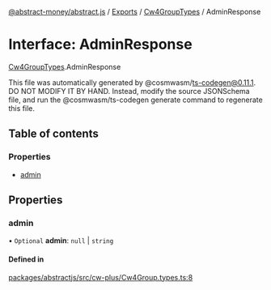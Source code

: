 [@abstract-money/abstract.js](../README.md) / [Exports](../modules.md) / [Cw4GroupTypes](../modules/Cw4GroupTypes.md) / AdminResponse

# Interface: AdminResponse

[Cw4GroupTypes](../modules/Cw4GroupTypes.md).AdminResponse

This file was automatically generated by @cosmwasm/ts-codegen@0.11.1.
DO NOT MODIFY IT BY HAND. Instead, modify the source JSONSchema file,
and run the @cosmwasm/ts-codegen generate command to regenerate this file.

## Table of contents

### Properties

- [admin](Cw4GroupTypes.AdminResponse.md#admin)

## Properties

### admin

• `Optional` **admin**: ``null`` \| `string`

#### Defined in

[packages/abstractjs/src/cw-plus/Cw4Group.types.ts:8](https://github.com/Abstract-OS/abstract.js/blob/c46b309/packages/abstractjs/src/cw-plus/Cw4Group.types.ts#L8)
